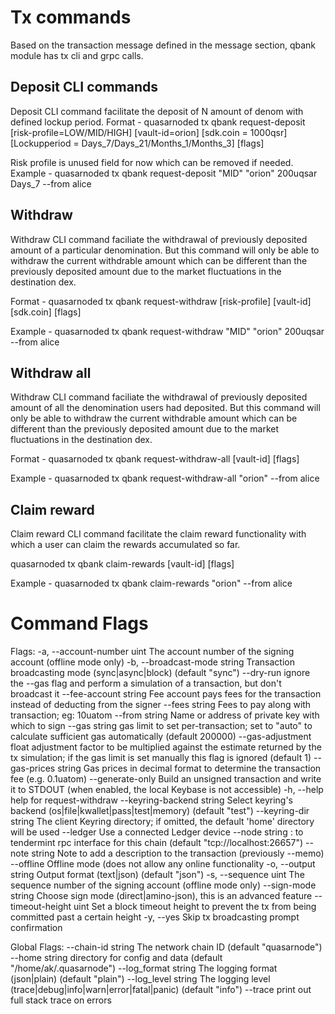 # Tx commands 

Based on the transaction message defined in the message section, qbank module has tx cli and grpc calls.

##  Deposit CLI commands 
Deposit CLI command facilitate the deposit of N amount of denom with defined lockup period.
Format - 
  quasarnoded tx qbank request-deposit [risk-profile=LOW/MID/HIGH] [vault-id=orion] [sdk.coin = 1000qsr] [Lockupperiod = Days_7/Days_21/Months_1/Months_3] [flags]

Risk profile is unused field for now which can be removed if needed.
Example - 
quasarnoded tx qbank request-deposit "MID" "orion" 200uqsar Days_7 --from alice


## Withdraw 
Withdraw CLI command faciliate the withdrawal of previously deposited amount of a particular denomination. But this command will only be able to withdraw the current withdrable amount which can be different than the previously deposited amount due to the market fluctuations in the destination dex.

Format - 
quasarnoded tx qbank request-withdraw [risk-profile] [vault-id] [sdk.coin] [flags]

Example - 
quasarnoded tx qbank request-withdraw "MID" "orion" 200uqsar  --from alice



## Withdraw all 
Withdraw CLI command faciliate the withdrawal of previously deposited amount of all the denomination users had deposited. But this command will only be able to withdraw the current withdrable amount which can be different than the previously deposited amount due to the market fluctuations in the destination dex.

Format - 
quasarnoded tx qbank request-withdraw-all [vault-id] [flags]

Example - 
quasarnoded tx qbank request-withdraw-all "orion"  --from alice


## Claim reward 
Claim reward CLI command facilitate the claim reward functionality with which a user can claim the rewards accumulated so far. 

quasarnoded tx qbank claim-rewards [vault-id] [flags] 

Example - 
quasarnoded tx qbank claim-rewards "orion"  --from alice

# Command Flags 
Flags:
  -a, --account-number uint      The account number of the signing account (offline mode only)
  -b, --broadcast-mode string    Transaction broadcasting mode (sync|async|block) (default "sync")
      --dry-run                  ignore the --gas flag and perform a simulation of a transaction, but don't broadcast it
      --fee-account string       Fee account pays fees for the transaction instead of deducting from the signer
      --fees string              Fees to pay along with transaction; eg: 10uatom
      --from string              Name or address of private key with which to sign
      --gas string               gas limit to set per-transaction; set to "auto" to calculate sufficient gas automatically (default 200000)
      --gas-adjustment float     adjustment factor to be multiplied against the estimate returned by the tx simulation; if the gas limit is set manually this flag is ignored  (default 1)
      --gas-prices string        Gas prices in decimal format to determine the transaction fee (e.g. 0.1uatom)
      --generate-only            Build an unsigned transaction and write it to STDOUT (when enabled, the local Keybase is not accessible)
  -h, --help                     help for request-withdraw
      --keyring-backend string   Select keyring's backend (os|file|kwallet|pass|test|memory) (default "test")
      --keyring-dir string       The client Keyring directory; if omitted, the default 'home' directory will be used
      --ledger                   Use a connected Ledger device
      --node string              <host>:<port> to tendermint rpc interface for this chain (default "tcp://localhost:26657")
      --note string              Note to add a description to the transaction (previously --memo)
      --offline                  Offline mode (does not allow any online functionality
  -o, --output string            Output format (text|json) (default "json")
  -s, --sequence uint            The sequence number of the signing account (offline mode only)
      --sign-mode string         Choose sign mode (direct|amino-json), this is an advanced feature
      --timeout-height uint      Set a block timeout height to prevent the tx from being committed past a certain height
  -y, --yes                      Skip tx broadcasting prompt confirmation

Global Flags:
      --chain-id string     The network chain ID (default "quasarnode")
      --home string         directory for config and data (default "/home/ak/.quasarnode")
      --log_format string   The logging format (json|plain) (default "plain")
      --log_level string    The logging level (trace|debug|info|warn|error|fatal|panic) (default "info")
      --trace               print out full stack trace on errors
